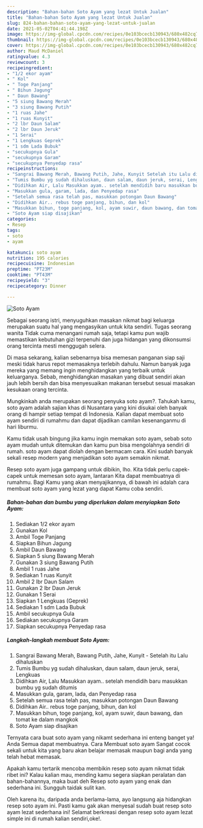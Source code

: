 ```yaml
---
description: "Bahan-bahan Soto Ayam yang lezat Untuk Jualan"
title: "Bahan-bahan Soto Ayam yang lezat Untuk Jualan"
slug: 824-bahan-bahan-soto-ayam-yang-lezat-untuk-jualan
date: 2021-05-02T04:41:44.198Z
image: https://img-global.cpcdn.com/recipes/0e103bcecb130943/680x482cq70/soto-ayam-foto-resep-utama.jpg
thumbnail: https://img-global.cpcdn.com/recipes/0e103bcecb130943/680x482cq70/soto-ayam-foto-resep-utama.jpg
cover: https://img-global.cpcdn.com/recipes/0e103bcecb130943/680x482cq70/soto-ayam-foto-resep-utama.jpg
author: Maud McDaniel
ratingvalue: 4.3
reviewcount: 3
recipeingredient:
- "1/2 ekor ayam"
- " Kol"
- " Toge Panjang"
- " Bihun Jagung"
- " Daun Bawang"
- "5 siung Bawang Merah"
- "3 siung Bawang Putih"
- "1 ruas Jahe"
- "1 ruas Kunyit"
- "2 lbr Daun Salam"
- "2 lbr Daun Jeruk"
- "1 Serai"
- "1 Lengkuas Geprek"
- "1 sdm Lada Bubuk"
- "secukupnya Gula"
- "secukupnya Garam"
- "secukupnya Penyedap rasa"
recipeinstructions:
- "Sangrai Bawang Merah, Bawang Putih, Jahe, Kunyit Setelah itu Lalu dihaluskan"
- "Tumis Bumbu yg sudah dihaluskan, daun salam, daun jeruk, serai, Lengkuas"
- "Didihkan Air, Lalu Masukkan ayam.. setelah mendidih baru masukkan bumbu yg sudah ditumis"
- "Masukkan gula, garam, lada, dan Penyedap rasa"
- "Setelah semua rasa telah pas, masukkan potongan Daun Bawang"
- "Didihkan Air.. rebus toge panjang, bihun, dan kol"
- "Masukkan bihun, toge panjang, kol, ayam suwir, daun bawang, dan tomat ke dalam mangkok"
- "Soto Ayam siap disajikan"
categories:
- Resep
tags:
- soto
- ayam

katakunci: soto ayam 
nutrition: 195 calories
recipecuisine: Indonesian
preptime: "PT23M"
cooktime: "PT43M"
recipeyield: "3"
recipecategory: Dinner

---
```



![Soto Ayam](https://img-global.cpcdn.com/recipes/0e103bcecb130943/680x482cq70/soto-ayam-foto-resep-utama.jpg)

Sebagai seorang istri, menyuguhkan masakan nikmat bagi keluarga merupakan suatu hal yang mengasyikan untuk kita sendiri. Tugas seorang  wanita Tidak cuma menangani rumah saja, tetapi kamu pun wajib memastikan kebutuhan gizi terpenuhi dan juga hidangan yang dikonsumsi orang tercinta mesti menggugah selera.

Di masa  sekarang, kalian sebenarnya bisa memesan panganan siap saji meski tidak harus repot memasaknya terlebih dahulu. Namun banyak juga mereka yang memang ingin menghidangkan yang terbaik untuk keluarganya. Sebab, menghidangkan masakan yang dibuat sendiri akan jauh lebih bersih dan bisa menyesuaikan makanan tersebut sesuai masakan kesukaan orang tercinta. 



Mungkinkah anda merupakan seorang penyuka soto ayam?. Tahukah kamu, soto ayam adalah sajian khas di Nusantara yang kini disukai oleh banyak orang di hampir setiap tempat di Indonesia. Kalian dapat membuat soto ayam sendiri di rumahmu dan dapat dijadikan camilan kesenanganmu di hari liburmu.

Kamu tidak usah bingung jika kamu ingin memakan soto ayam, sebab soto ayam mudah untuk ditemukan dan kamu pun bisa mengolahnya sendiri di rumah. soto ayam dapat diolah dengan bermacam cara. Kini sudah banyak sekali resep modern yang menjadikan soto ayam semakin nikmat.

Resep soto ayam juga gampang untuk dibikin, lho. Kita tidak perlu capek-capek untuk memesan soto ayam, lantaran Kita dapat membuatnya di rumahmu. Bagi Kamu yang akan menyajikannya, di bawah ini adalah cara membuat soto ayam yang lezat yang dapat Kamu coba sendiri.

<!--inarticleads1-->

##### Bahan-bahan dan bumbu yang diperlukan dalam menyiapkan Soto Ayam:

1. Sediakan 1/2 ekor ayam
1. Gunakan  Kol
1. Ambil  Toge Panjang
1. Siapkan  Bihun Jagung
1. Ambil  Daun Bawang
1. Siapkan 5 siung Bawang Merah
1. Gunakan 3 siung Bawang Putih
1. Ambil 1 ruas Jahe
1. Sediakan 1 ruas Kunyit
1. Ambil 2 lbr Daun Salam
1. Gunakan 2 lbr Daun Jeruk
1. Gunakan 1 Serai
1. Siapkan 1 Lengkuas (Geprek)
1. Sediakan 1 sdm Lada Bubuk
1. Ambil secukupnya Gula
1. Sediakan secukupnya Garam
1. Siapkan secukupnya Penyedap rasa




<!--inarticleads2-->

##### Langkah-langkah membuat Soto Ayam:

1. Sangrai Bawang Merah, Bawang Putih, Jahe, Kunyit - Setelah itu Lalu dihaluskan
1. Tumis Bumbu yg sudah dihaluskan, daun salam, daun jeruk, serai, Lengkuas
1. Didihkan Air, Lalu Masukkan ayam.. setelah mendidih baru masukkan bumbu yg sudah ditumis
1. Masukkan gula, garam, lada, dan Penyedap rasa
1. Setelah semua rasa telah pas, masukkan potongan Daun Bawang
1. Didihkan Air.. rebus toge panjang, bihun, dan kol
1. Masukkan bihun, toge panjang, kol, ayam suwir, daun bawang, dan tomat ke dalam mangkok
1. Soto Ayam siap disajikan




Ternyata cara buat soto ayam yang nikamt sederhana ini enteng banget ya! Anda Semua dapat membuatnya. Cara Membuat soto ayam Sangat cocok sekali untuk kita yang baru akan belajar memasak maupun bagi anda yang telah hebat memasak.

Apakah kamu tertarik mencoba membikin resep soto ayam nikmat tidak ribet ini? Kalau kalian mau, mending kamu segera siapkan peralatan dan bahan-bahannya, maka buat deh Resep soto ayam yang enak dan sederhana ini. Sungguh taidak sulit kan. 

Oleh karena itu, daripada anda berlama-lama, ayo langsung aja hidangkan resep soto ayam ini. Pasti kamu gak akan menyesal sudah buat resep soto ayam lezat sederhana ini! Selamat berkreasi dengan resep soto ayam lezat simple ini di rumah kalian sendiri,oke!.

